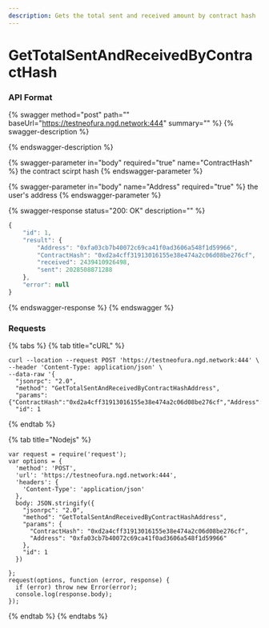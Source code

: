 ```yaml
---
description: Gets the total sent and received amount by contract hash
---
```


# GetTotalSentAndReceivedByContractHash

### API Format

{% swagger method="post" path="" baseUrl="https://testneofura.ngd.network:444" summary="" %}
{% swagger-description %}

{% endswagger-description %}

{% swagger-parameter in="body" required="true" name="ContractHash" %}
the contract scirpt hash
{% endswagger-parameter %}

{% swagger-parameter in="body" name="Address" required="true" %}
the user's address
{% endswagger-parameter %}

{% swagger-response status="200: OK" description="" %}
```javascript
{
    "id": 1,
    "result": {
        "Address": "0xfa03cb7b40072c69ca41f0ad3606a548f1d59966",
        "ContractHash": "0xd2a4cff31913016155e38e474a2c06d08be276cf",
        "received": 2439410926498,
        "sent": 2028508871288
    },
    "error": null
}
```
{% endswagger-response %}
{% endswagger %}

### Requests

{% tabs %}
{% tab title="cURL" %}
```
curl --location --request POST 'https://testneofura.ngd.network:444' \
--header 'Content-Type: application/json' \
--data-raw '{  
  "jsonrpc": "2.0",
  "method": "GetTotalSentAndReceivedByContractHashAddress",
  "params": {"ContractHash":"0xd2a4cff31913016155e38e474a2c06d08be276cf","Address":"0xfa03cb7b40072c69ca41f0ad3606a548f1d59966"},
  "id": 1
```
{% endtab %}

{% tab title="Nodejs" %}
```
var request = require('request');
var options = {
  'method': 'POST',
  'url': 'https://testneofura.ngd.network:444',
  'headers': {
    'Content-Type': 'application/json'
  },
  body: JSON.stringify({
    "jsonrpc": "2.0",
    "method": "GetTotalSentAndReceivedByContractHashAddress",
    "params": {
      "ContractHash": "0xd2a4cff31913016155e38e474a2c06d08be276cf",
      "Address": "0xfa03cb7b40072c69ca41f0ad3606a548f1d59966"
    },
    "id": 1
  })

};
request(options, function (error, response) {
  if (error) throw new Error(error);
  console.log(response.body);
});
```
{% endtab %}
{% endtabs %}

